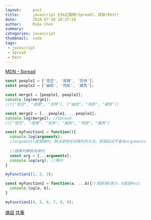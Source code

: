 ```yaml
---
layout:     post
title:      javascript ES6之展開(Spread)、其餘(Rest)
date:       2018-07-20 10:37:19
author:     Mike Chen
summary:    
categories: javascript
thumbnail:  code
tags:
 - javascript
 - Spread
 - Rest
---
```


[MDN - Spread](https://developer.mozilla.org/en-US/docs/Web/JavaScript/Reference/Operators/Spread_syntax)

```javascript
const people1 = ['悟空', '達爾', '克林'];
const people2 = ['幽助', '飛影', '藏馬'];

const merge1 = [people1, people2];
console.log(merge1);
//[["悟空", "達爾", "克林"], ["幽助", "飛影", "藏馬"]]

const merge2 = [...people1, ...people2];
console.log(merge2); //Spread
//["悟空", "達爾", "克林", "幽助", "飛影", "藏馬"]

const myFunction1 = function(){
  console.log(arguments);
  //arguments是類陣列，無法使用任何陣列的方法，箭頭函式不會有arguments  
  
  //類陣列轉換為陣列
  const arg = [...arguments];
  console.log(arg); //陣列  
}

myFunction1(1, 2, 3);

const myFunction2 = function(a, ...b){//其餘用b表示，b就是Rest
  console.log(a, b);
}

myFunction2(4, 5, 6, 7, 8, 9);
```




[摘自](https://www.youtube.com/watch?v=JNxHZ3FzTz4)
[共筆](https://paper.dropbox.com/doc/59--AIHZUYzRHd3bxKqJ3klV9Y57Ag-9e5EUPKOvy9IWiPOhLg52)